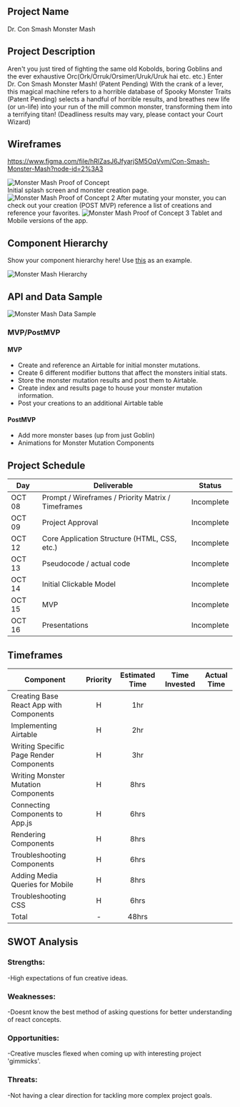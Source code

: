 ## Project Name

Dr. Con Smash Monster Mash

## Project Description

Aren't you just tired of fighting the same old Kobolds, boring Goblins and the ever exhaustive Orc(Ork/Orruk/Orsimer/Uruk/Uruk hai etc. etc.) Enter Dr. Con Smash Monster Mash! (Patent Pending) With the crank of a lever, this magical machine refers to a horrible database of Spooky Monster Traits (Patent Pending) selects a handful of horrible results, and breathes new life (or un-life) into your run of the mill common monster, transforming them into a terrifying titan! (Deadliness results may vary, please contact your Court Wizard)

## Wireframes
https://www.figma.com/file/hRlZasJ6JfyarjSM5OqVvm/Con-Smash-Monster-Mash?node-id=2%3A3

![Monster Mash Proof of Concept](https://i.imgur.com/BG9qB8v.png)\
Initial splash screen and monster creation page.
![Monster Mash Proof of Concept 2](https://i.imgur.com/ZLwHt6z.png)
After mutating your monster, you can check out your creation (POST MVP) reference a list of creations and reference your favorites.
![Monster Mash Proof of Concept 3](https://i.imgur.com/d1vumzQ.png)
Tablet and Mobile versions of the app.


## Component Hierarchy

Show your component hierarchy here! Use [this](https://cms-assets.tutsplus.com/uploads/users/1795/posts/30352/image/GettingStartedWithReduxTutorial-React-Component-Structure.png) as an example.

![Monster Mash Hierarchy](https://i.imgur.com/L2ppdz0.png)


## API and Data Sample

![Monster Mash Data Sample](https://i.imgur.com/5Q4UIWe.png)


### MVP/PostMVP

#### MVP 

- Create and reference an Airtable for initial monster mutations. 
- Create 6 different modifier buttons that affect the monsters initial stats.
- Store the monster mutation results and post them to Airtable.
- Create index and results page to house your monster mutation information.
- Post your creations to an additional Airtable table

#### PostMVP  

- Add more monster bases (up from just Goblin)
- Animations for Monster Mutation Components

## Project Schedule

|  Day | Deliverable | Status
|---|---| ---|
|OCT 08| Prompt / Wireframes / Priority Matrix / Timeframes | Incomplete
|OCT 09| Project Approval | Incomplete
|OCT 12| Core Application Structure (HTML, CSS, etc.) | Incomplete
|OCT 13| Pseudocode / actual code | Incomplete
|OCT 14| Initial Clickable Model  | Incomplete
|OCT 15| MVP | Incomplete
|OCT 16| Presentations | Incomplete

## Timeframes


| Component | Priority | Estimated Time | Time Invested | Actual Time |
| --- | :---: |  :---: | :---: | :---: |
| Creating Base React App with Components | H | 1hr | | |
| Implementing Airtable | H | 2hr| | |
| Writing Specific Page Render Components | H | 3hr| | |
| Writing Monster Mutation Components | H | 8hrs| | |
| Connecting Components to App.js | H | 6hrs| | |
| Rendering Components | H | 8hrs| | |
| Troubleshooting Components | H | 6hrs| |  |
| Adding Media Queries for Mobile | H | 8hrs| |  |
| Troubleshooting CSS | H | 6hrs| | |
| Total | - | 48hrs| | |

## SWOT Analysis

### Strengths:
-High expectations of fun creative ideas.

### Weaknesses:
-Doesnt know the best method of asking questions for better understanding of react concepts.

### Opportunities:
-Creative muscles flexed when coming up with interesting project 'gimmicks'.

### Threats:
-Not having a clear direction for tackling more complex project goals.
